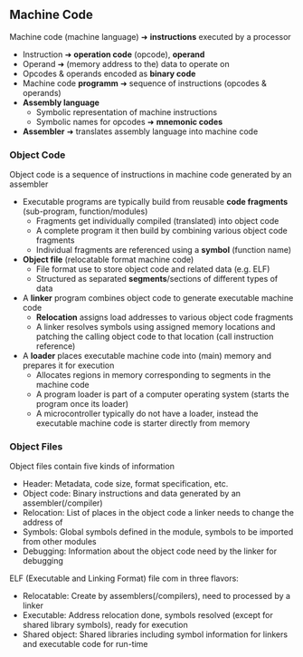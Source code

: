 ## Machine Code

Machine code (machine language) ➜ **instructions** executed by a processor 

* Instruction ➜ **operation code** (opcode), **operand**
* Operand ➜ (memory address to the) data to operate on 
* Opcodes & operands encoded as **binary code**
* Machine code **programm** ➜ sequence of instructions (opcodes & operands) 
* **Assembly language**
  - Symbolic representation of machine instructions
  - Symbolic names for opcodes ➜ **mnemonic codes**
* **Assembler** ➜ translates assembly language into machine code

### Object Code

Object code is a sequence of instructions in machine code generated by an assembler

* Executable programs are typically build from reusable **code fragments** (sub-program, function/modules)
  - Fragments get individually compiled (translated) into object code
  - A complete program it then build by combining various object code fragments
  - Individual fragments are referenced using a **symbol** (function name)
* **Object file** (relocatable format machine code)
  - File format use to store object code and related data (e.g. ELF)
  - Structured as separated **segments**/sections of different types of data
* A **linker** program combines object code to generate executable machine code
  - **Relocation** assigns load addresses to various object code fragments
  - A linker resolves symbols using assigned memory locations and patching the calling object code to that location (call instruction reference)
* A **loader** places executable machine code into (main) memory and prepares it for execution
  - Allocates regions in memory corresponding to segments in the machine code
  - A program loader is part of a computer operating system (starts the program once its loader)
  - A microcontroller typically do not have a loader, instead the executable machine code is starter directly from memory

### Object Files

Object files contain five kinds of information

* Header: Metadata, code size, format specification, etc.
* Object code: Binary instructions and data generated by an assembler(/compiler)
* Relocation: List of places in the object code a linker needs to change the address of
* Symbols: Global symbols defined in the module, symbols to be imported from other modules
* Debugging: Information about the object code need by the linker for debugging

ELF (Executable and Linking Format) file com in three flavors:

* Relocatable: Create by assemblers(/compilers), need to processed by a linker
* Executable: Address relocation done, symbols resolved (except for shared library symbols), ready for execution
* Shared object: Shared libraries including symbol information for linkers and executable code for run-time

